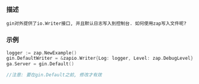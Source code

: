 ### 描述

    gin对外提供了io.Writer接口, 并且默认日志写入到控制台. 如何使用zap写入文件呢?

### 示例

```go
logger := zap.NewExample()
gin.DefaultWriter = &zapio.Writer{Log: logger, Level: zap.DebugLevel}
ga.Server = gin.Default()

//注意: 要在gin.Default之前, 修改才有效
```

